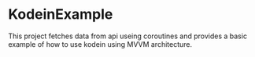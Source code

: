 # KodeinExample
This project fetches data from api useing coroutines and provides a basic example of how to use kodein using MVVM architecture.

